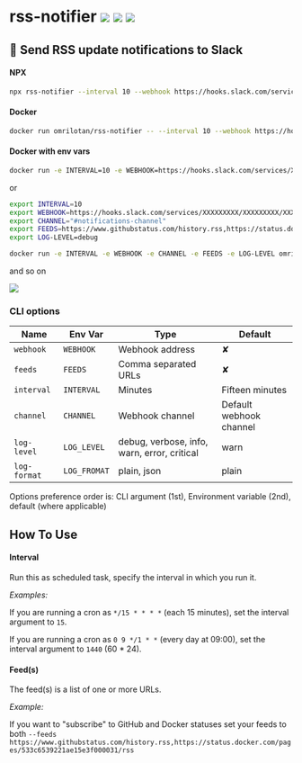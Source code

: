 # rss-notifier [![](https://img.shields.io/github/workflow/status/omrilotan/rss-notifier/publish?style=flat-square)](https://github.com/omrilotan/rss-notifier/actions?query=workflow%3Apublish) [![](https://img.shields.io/docker/v/omrilotan/rss-notifier?label=docker&logo=docker&logoColor=white&style=flat-square)](https://hub.docker.com/repository/docker/omrilotan/rss-notifier) [![](https://img.shields.io/npm/v/rss-notifier?style=flat-square)](https://www.npmjs.com/package/rss-notifier)

## 💬 Send RSS update notifications to Slack

#### NPX
```bash
npx rss-notifier --interval 10 --webhook https://hooks.slack.com/services/XXXXXXXXX/XXXXXXXXX/XXXXXXXXXXXXXXXXXXXXXXXX --channel "#notifications-channel" --feeds https://www.githubstatus.com/history.rss,https://status.docker.com/pages/533c6539221ae15e3f000031/rss --log-level debug
```

#### Docker
```bash
docker run omrilotan/rss-notifier -- --interval 10 --webhook https://hooks.slack.com/services/XXXXXXXXX/XXXXXXXXX/XXXXXXXXXXXXXXXXXXXXXXXX --channel "#notifications-channel" --feeds https://www.githubstatus.com/history.rss,https://status.docker.com/pages/533c6539221ae15e3f000031/rss --log-level debug
```

#### Docker with env vars
```bash
docker run -e INTERVAL=10 -e WEBHOOK=https://hooks.slack.com/services/XXXXXXXXX/XXXXXXXXX/XXXXXXXXXXXXXXXXXXXXXXXX -e CHANNEL="#notifications-channel" -e FEEDS=https://www.githubstatus.com/history.rss,https://status.docker.com/ ages/533c6539221ae15e3f000031/rss -e LOG-LEVEL=debug omrilotan/rss-notifier
```
or
```bash
export INTERVAL=10
export WEBHOOK=https://hooks.slack.com/services/XXXXXXXXX/XXXXXXXXX/XXXXXXXXXXXXXXXXXXXXXXXX
export CHANNEL="#notifications-channel"
export FEEDS=https://www.githubstatus.com/history.rss,https://status.docker.com/ ages/533c6539221ae15e3f000031/rss
export LOG-LEVEL=debug

docker run -e INTERVAL -e WEBHOOK -e CHANNEL -e FEEDS -e LOG-LEVEL omrilotan/rss-notifier
```
and so on

![](https://user-images.githubusercontent.com/516342/103227871-1d176200-4938-11eb-9b10-788bd25f9c70.png)

### CLI options

| Name | Env Var | Type | Default
| - | - | - | -
| `webhook` | `WEBHOOK` | Webhook address | ✘
| `feeds` | `FEEDS` | Comma separated URLs | ✘
| `interval` | `INTERVAL` | Minutes | Fifteen minutes
| `channel` | `CHANNEL` | Webhook channel | Default webhook channel
| `log-level` | `LOG_LEVEL` | debug, verbose, info, warn, error, critical | warn
| `log-format` | `LOG_FROMAT` | plain, json | plain

Options preference order is: CLI argument (1st), Environment variable (2nd), default (where applicable)

## How To Use

#### Interval
Run this as scheduled task, specify the interval in which you run it.

_Examples:_

If you are running a cron as `*/15 * * * *` (each 15 minutes), set the interval argument to `15`.

If you are running a cron as `0 9 */1 * *` (every day at 09:00), set the interval argument to `1440` (60 * 24).

#### Feed(s)
The feed(s) is a list of one or more URLs.

_Example:_

If you want to "subscribe" to GitHub and Docker statuses set your feeds to both `--feeds https://www.githubstatus.com/history.rss,https://status.docker.com/pages/533c6539221ae15e3f000031/rss`
